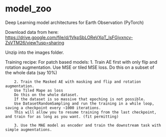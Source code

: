# model_zoo
Deep Learning model architectures for Earth Observation (PyTorch)

Download data from here:
    https://drive.google.com/file/d/1VkpSbLOReVXpT_IsFGjvxncv-ZsVTM26/view?usp=sharing

Unzip into the images folder.

Training recipe:
    For patch based models:
        1. Train AE first with only flip and rotation augmentation.
        Use MSE or tiled MSE loss.
        Do this on a subset of the whole data (say 10%)

        2. Train the Masked AE with masking and flip and rotation augmentation.
        Use Tiled Mape as loss
        Do this on the whole dataset.
        If the dataset is so massive that epoching is not possible.
        Use DatasetRandomSampling and run the training in a while loop, saving a checkpoint every ~1000 iterations.
        This will allow you to resume training from the last checkpoint, and train for as long as you want. (fit permitting)

        3. Use the MAE model as encoder and train the downstream task with simple augmentations.
     